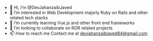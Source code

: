 - 👋 Hi, I’m @DevJahanzaibJaved
- 👀 I’m interested in Web Development majorly Ruby on Rails and other related tech stacks
- 🌱 I’m currently learning Vue.js and other front end frameworks
- 💞️ I’m looking to collaborate on ROR related projects
- 📫 How to reach me Contact me at devjahanzaibjaved84@gmail.com

<!---
DevJahanzaibJaved/DevJahanzaibJaved is a ✨ special ✨ repository because its `README.md` (this file) appears on your GitHub profile.
You can click the Preview link to take a look at your changes.
--->

